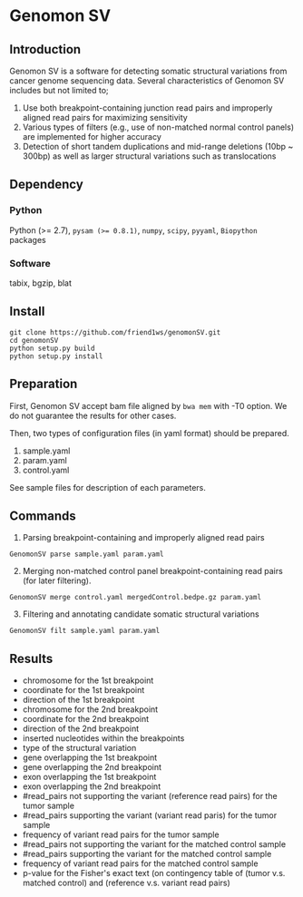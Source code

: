 # Genomon SV

## Introduction

Genomon SV is a software for detecting somatic structural variations from cancer genome sequencing data.
Several characteristics of Genomon SV includes but not limited to;

1. Use both breakpoint-containing junction read pairs and improperly aligned read pairs for maximizing sensitivity
2. Various types of filters (e.g., use of non-matched normal control panels) are implemented for higher accuracy
3. Detection of short tandem duplications and mid-range deletions (10bp ~ 300bp) as well as larger structural variations such as translocations

## Dependency

### Python
Python (>= 2.7), `pysam (>= 0.8.1)`, `numpy`, `scipy`, `pyyaml`, `Biopython` packages

### Software
tabix, bgzip, blat

## Install

```
git clone https://github.com/friend1ws/genomonSV.git
cd genomonSV
python setup.py build
python setup.py install
```
## Preparation

First, Genomon SV accept bam file aligned by `bwa mem` with -T0 option.
We do not guarantee the results for other cases.

Then, two types of configuration files (in yaml format) should be prepared.

1. sample.yaml
2. param.yaml
3. control.yaml

See sample files for description of each parameters.

## Commands

1. Parsing breakpoint-containing and improperly aligned read pairs

```
GenomonSV parse sample.yaml param.yaml
```

2. Merging non-matched control panel breakpoint-containing read pairs
(for later filtering).

```
GenomonSV merge control.yaml mergedControl.bedpe.gz param.yaml                                        
```

3. Filtering and annotating candidate somatic structural variations

```
GenomonSV filt sample.yaml param.yaml
```

## Results


* chromosome for the 1st breakpoint
* coordinate for the 1st breakpoint
* direction of the 1st breakpoint
* chromosome for the 2nd breakpoint
* coordinate for the 2nd breakpoint
* direction of the 2nd breakpoint
* inserted nucleotides within the breakpoints
* type of the structural variation
* gene overlapping the 1st breakpoint
* gene overlapping the 2nd breakpoint
* exon overlapping the 1st breakpoint
* exon overlapping the 2nd breakpoint
* #read_pairs not supporting the variant (reference read pairs) for the tumor sample
* #read_pairs supporting the variant (variant read paris) for the tumor sample
* frequency of variant read pairs for the tumor sample 
* #read_pairs not supporting the variant for the matched control sample
* #read_pairs supporting the variant for the matched control sample
* frequency of variant read pairs for the matched control sample 
* p-value for the Fisher's exact text (on contingency table of (tumor v.s. matched control) and (reference v.s. variant read pairs)

 
